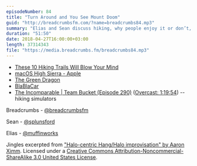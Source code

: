```yaml
---
episodeNumber: 84
title: "Turn Around and You See Mount Doom"
guid: "http://breadcrumbsfm.com/?name=breadcrumbs84.mp3"
summary: "Elias and Sean discuss hiking, why people enjoy it or don’t, and the role of current and future technology in spending time outdoors."
duration: "51:50"
date: 2018-04-27T16:00:00+03:00
length: 37314343
file: "https://media.breadcrumbs.fm/breadcrumbs84.mp3"
---
```


- [These 10 Hiking Trails Will Blow Your Mind](https://www.nationalgeographic.com/adventure/lists/hiking-backpacking/worlds-best-hikes-dream-trails/)
- [macOS High Sierra - Apple](https://www.apple.com/macos/high-sierra/)
- [The Green Dragon](https://foursquare.com/v/the-green-dragon/50c3c1f7e4b092542c8cf0c6)
- [BlaBlaCar](https://www.blablacar.com/)
- [The Incomparable | Team Bucket (Episode 290)](https://www.theincomparable.com/theincomparable/290) ([Overcast: 1:19:54](https://overcast.fm/+kMY18Dw8/1:29:54)) -- hiking simulators

Breadcrumbs - [@breadcrumbsfm](https://twitter.com/breadcrumbsfm)

Sean - [@splunsford](https://twitter.com/splunsford)

Elias - [@muffinworks](https://twitter.com/muffinworks)

Jingles excerpted from ["Halo-centric Hang/Halo improvisation" by Aaron Ximm](http://freemusicarchive.org/music/aaron_ximm/handpans_and_the_hang/). Licensed under a [Creative Commons Attribution-Noncommercial-ShareAlike 3.0 United States License](http://creativecommons.org/licenses/by-nc-sa/3.0/us/).